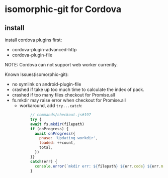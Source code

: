 # isomorphic-git for Cordova

## install

install cordova plugins first:

* cordova-plugin-advanced-http
* cordova-plugin-file

NOTE: Cordova can not support web worker currently.

Known Issues(isomorphic-git):

* no symlink on android-plugin-file
* crashed if take up too much time to calculate the index of pack.
* crashed if too many files checkout for Promise.all
* fs.mkdir may raise error when checkout for Promise.all
  * workaround, add `try...catch`:
  ```js
          // commands/checkout.js#197
          try {
          await fs.mkdir(filepath)
          if (onProgress) {
            await onProgress({
              phase: 'Updating workdir',
              loaded: ++count,
              total,
            })
          }}
          catch(err) {
            console.error(`mkdir err: ${filepath} ${err.code} ${err.message}`)
          }
  ```


